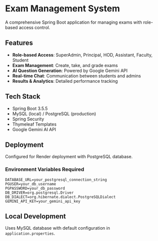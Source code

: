 # Exam Management System

A comprehensive Spring Boot application for managing exams with role-based access control.

## Features

- **Role-based Access**: SuperAdmin, Principal, HOD, Assistant, Faculty, Student
- **Exam Management**: Create, take, and grade exams
- **AI Question Generation**: Powered by Google Gemini API
- **Real-time Chat**: Communication between students and admins
- **Results & Analytics**: Detailed performance tracking

## Tech Stack

- Spring Boot 3.5.5
- MySQL (local) / PostgreSQL (production)
- Spring Security
- Thymeleaf Templates
- Google Gemini AI API

## Deployment

Configured for Render deployment with PostgreSQL database.

### Environment Variables Required

```
DATABASE_URL=your_postgresql_connection_string
PGUSER=your_db_username
PGPASSWORD=your_db_password
DB_DRIVER=org.postgresql.Driver
DB_DIALECT=org.hibernate.dialect.PostgreSQLDialect
GEMINI_API_KEY=your_gemini_api_key
```

## Local Development

Uses MySQL database with default configuration in `application.properties`.
